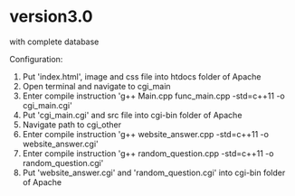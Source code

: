 # version3.0
with complete database

Configuration:

1. Put 'index.html', image and css file into htdocs folder of Apache
2. Open terminal and navigate to cgi_main
3. Enter compile instruction 'g++ Main.cpp func_main.cpp -std=c++11 -o cgi_main.cgi'
4. Put 'cgi_main.cgi' and src file into cgi-bin folder of Apache
5. Navigate path to cgi_other
6. Enter compile instruction 'g++ website_answer.cpp -std=c++11 -o website_answer.cgi'
7. Enter compile instruction 'g++ random_question.cpp -std=c++11 -o random_question.cgi'
8. Put 'website_answer.cgi' and 'random_question.cgi' into cgi-bin folder of Apache
